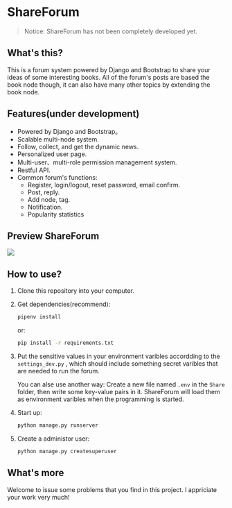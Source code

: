 # ShareForum

>Notice: ShareForum has not been completely developed yet.

## What's this?
This is a forum system powered by Django and Bootstrap to share your ideas of some interesting books. All of the forum's posts are based the book node though, it can also have many other topics by extending the book node.

## Features(under development)
- Powered by Django and Bootstrap。
- Scalable multi-node system.
- Follow, collect, and get the dynamic news. 
- Personalized user page.
- Multi-user、multi-role permission management system.
- Restful API.
- Common forum's functions:
    + Register, login/logout, reset password, email confirm.
    + Post, reply.
    + Add node, tag.
    + Notification.
    + Popularity statistics

## Preview ShareForum
![](http://arian-blogs.oss-cn-beijing.aliyuncs.com/18-5-31/10912899.jpg)

## How to use?
1. Clone this repository into your computer.
2. Get dependencies(recommend):
    ```bash
    pipenv install
    ```
    
    or:
   
    ```bash
    pip install -r requirements.txt
    ```
    
3. Put the sensitive values in your environment varibles accordding to the `settings_dev.py` , which should include something secret varibles that are needed to run the forum.
 
    You can alse use another way: Create a new file named `.env` in the `Share` folder, then write some key-value pairs in it. ShareForum will load them as environment varibles when the programming is started.

4. Start up:
    ```bash
    python manage.py runserver
    ```
5. Create a administor user:
    ```bash
    python manage.py createsuperuser
    ```

## What's more
Welcome to issue some problems that you find in this project. I appriciate your work very much!